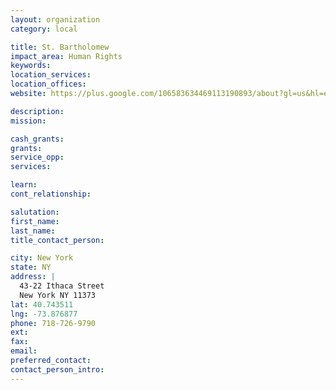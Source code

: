 ```yaml
---
layout: organization
category: local

title: St. Bartholomew
impact_area: Human Rights
keywords: 
location_services: 
location_offices: 
website: https://plus.google.com/106583634469113190893/about?gl=us&hl=en

description: 
mission: 

cash_grants: 
grants: 
service_opp: 
services: 

learn: 
cont_relationship: 

salutation: 
first_name: 
last_name: 
title_contact_person: 

city: New York
state: NY
address: |
  43-22 Ithaca Street  
  New York NY 11373
lat: 40.743511
lng: -73.876877
phone: 718-726-9790
ext: 
fax: 
email: 
preferred_contact: 
contact_person_intro: 
---
```

